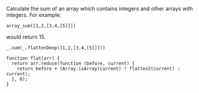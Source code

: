 Calculate the sum of an array which contains integers and other arrays with integers.
For example:

```
array_sum([1,2,[3,4,[5]]])
```

would return 15. 

```
_.sum(_.flattenDeep([1,2,[3,4,[5]]]))
```
```
function flat(arr) {
  return arr.reduce(function (before, current) {
    return before + (Array.isArray(current) ? flatten2(current) : current);
  }, 0);
}
```
